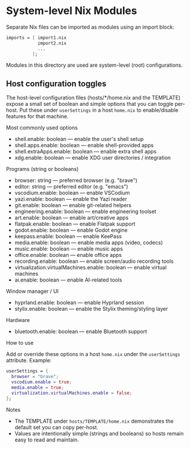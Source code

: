 # System-level Nix Modules
Separate Nix files can be imported as modules using an import block:
```nix
imports = [ import1.nix
            import2.nix
            ...
          ];
```
Modules in this directory are used are system-level (root) configurations.

## Host configuration toggles

The host-level configuration files (hosts/*/home.nix and the TEMPLATE) expose a small set of boolean and simple options that you can toggle per-host. Put these under `userSettings` in a host `home.nix` to enable/disable features for that machine.

Most commonly used options

- shell.enable: boolean — enable the user's shell setup
- shell.apps.enable: boolean — enable shell-provided apps
- shell.extraApps.enable: boolean — enable extra shell apps
- xdg.enable: boolean — enable XDG user directories / integration

Programs (string or booleans)

- browser: string — preferred browser (e.g. "brave")
- editor: string — preferred editor (e.g. "emacs")
- vscodium.enable: boolean — enable VSCodium
- yazi.enable: boolean — enable the Yazi reader
- git.enable: boolean — enable git-related helpers
- engineering.enable: boolean — enable engineering toolset
- art.enable: boolean — enable art/creative apps
- flatpak.enable: boolean — enable Flatpak support
- godot.enable: boolean — enable Godot engine
- keepass.enable: boolean — enable KeePass
- media.enable: boolean — enable media apps (video, codecs)
- music.enable: boolean — enable music apps
- office.enable: boolean — enable office apps
- recording.enable: boolean — enable screen/audio recording tools
- virtualization.virtualMachines.enable: boolean — enable virtual machines
- ai.enable: boolean — enable AI-related tools

Window manager / UI

- hyprland.enable: boolean — enable Hyprland session
- stylix.enable: boolean — enable the Stylix theming/styling layer

Hardware

- bluetooth.enable: boolean — enable Bluetooth support

How to use

Add or override these options in a host `home.nix` under the `userSettings` attribute. Example:

```nix
userSettings = {
  browser = "brave";
  vscodium.enable = true;
  media.enable = true;
  virtualization.virtualMachines.enable = false;
};
```

Notes

- The TEMPLATE under `hosts/TEMPLATE/home.nix` demonstrates the default set you can copy per-host.
- Values are intentionally simple (strings and booleans) so hosts remain easy to read and maintain.